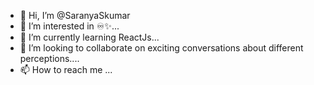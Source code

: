 - 👋 Hi, I’m @SaranyaSkumar
- 👀 I’m interested in ♾️✨...
- 🌱 I’m currently learning ReactJs...
- 💞️ I’m looking to collaborate on exciting conversations about different perceptions....
- 📫 How to reach me ...

<!---
SaranyaSkumar/SaranyaSkumar is a ✨ special ✨ repository because its `README.md` (this file) appears on your GitHub profile.
You can click the Preview link to take a look at your changes.
--->
